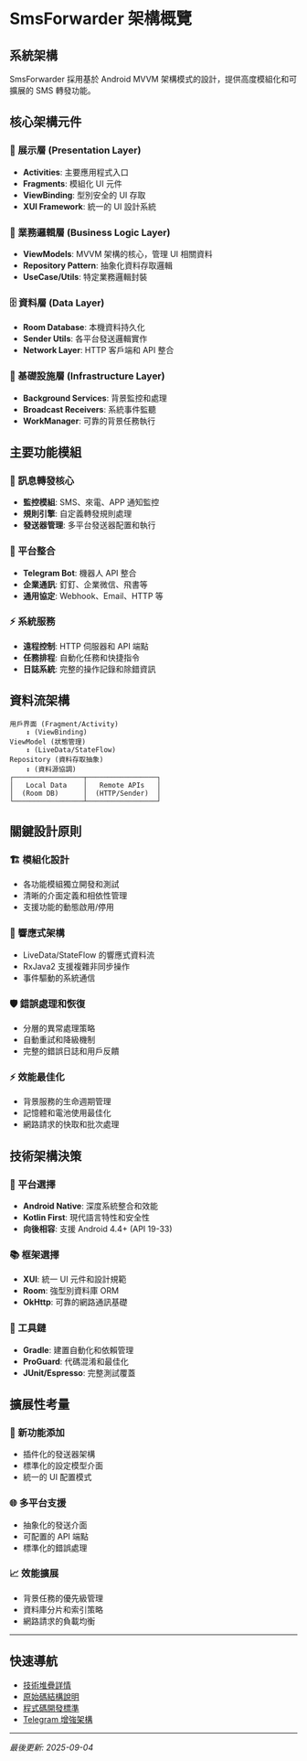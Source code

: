 # SmsForwarder 架構概覽

## 系統架構

SmsForwarder 採用基於 Android MVVM 架構模式的設計，提供高度模組化和可擴展的 SMS 轉發功能。

## 核心架構元件

### 📱 展示層 (Presentation Layer)
- **Activities**: 主要應用程式入口
- **Fragments**: 模組化 UI 元件
- **ViewBinding**: 型別安全的 UI 存取
- **XUI Framework**: 統一的 UI 設計系統

### 🧠 業務邏輯層 (Business Logic Layer)  
- **ViewModels**: MVVM 架構的核心，管理 UI 相關資料
- **Repository Pattern**: 抽象化資料存取邏輯
- **UseCase/Utils**: 特定業務邏輯封裝

### 🗄️ 資料層 (Data Layer)
- **Room Database**: 本機資料持久化
- **Sender Utils**: 各平台發送邏輯實作
- **Network Layer**: HTTP 客戶端和 API 整合

### 🔧 基礎設施層 (Infrastructure Layer)
- **Background Services**: 背景監控和處理
- **Broadcast Receivers**: 系統事件監聽
- **WorkManager**: 可靠的背景任務執行

## 主要功能模組

### 📨 訊息轉發核心
- **監控模組**: SMS、來電、APP 通知監控
- **規則引擎**: 自定義轉發規則處理
- **發送器管理**: 多平台發送器配置和執行

### 🔗 平台整合
- **Telegram Bot**: 機器人 API 整合
- **企業通訊**: 釘釘、企業微信、飛書等
- **通用協定**: Webhook、Email、HTTP 等

### ⚡ 系統服務
- **遠程控制**: HTTP 伺服器和 API 端點
- **任務排程**: 自動化任務和快捷指令
- **日誌系統**: 完整的操作記錄和除錯資訊

## 資料流架構

```
用戶界面 (Fragment/Activity)
    ↕️ (ViewBinding)
ViewModel (狀態管理)
    ↕️ (LiveData/StateFlow)
Repository (資料存取抽象)
    ↕️ (資料源協調)
┌─────────────────┬─────────────────┐
│   Local Data    │   Remote APIs   │
│  (Room DB)      │  (HTTP/Sender)  │
└─────────────────┴─────────────────┘
```

## 關鍵設計原則

### 🏗️ 模組化設計
- 各功能模組獨立開發和測試
- 清晰的介面定義和相依性管理
- 支援功能的動態啟用/停用

### 🔄 響應式架構
- LiveData/StateFlow 的響應式資料流
- RxJava2 支援複雜非同步操作
- 事件驅動的系統通信

### 🛡️ 錯誤處理和恢復
- 分層的異常處理策略
- 自動重試和降級機制
- 完整的錯誤日誌和用戶反饋

### ⚡ 效能最佳化
- 背景服務的生命週期管理
- 記憶體和電池使用最佳化
- 網路請求的快取和批次處理

## 技術架構決策

### 🎯 平台選擇
- **Android Native**: 深度系統整合和效能
- **Kotlin First**: 現代語言特性和安全性
- **向後相容**: 支援 Android 4.4+ (API 19-33)

### 📚 框架選擇  
- **XUI**: 統一 UI 元件和設計規範
- **Room**: 強型別資料庫 ORM
- **OkHttp**: 可靠的網路通訊基礎

### 🔧 工具鏈
- **Gradle**: 建置自動化和依賴管理
- **ProGuard**: 代碼混淆和最佳化
- **JUnit/Espresso**: 完整測試覆蓋

## 擴展性考量

### 🚀 新功能添加
- 插件化的發送器架構
- 標準化的設定模型介面
- 統一的 UI 配置模式

### 🌐 多平台支援
- 抽象化的發送介面
- 可配置的 API 端點
- 標準化的錯誤處理

### 📈 效能擴展
- 背景任務的優先級管理
- 資料庫分片和索引策略
- 網路請求的負載均衡

---

## 快速導航

- [技術堆疊詳情](./tech-stack.md)
- [原始碼結構說明](./source-tree.md) 
- [程式碼開發標準](./coding-standards.md)
- [Telegram 增強架構](../telegram-enhancement-architecture.md)

---

*最後更新: 2025-09-04*